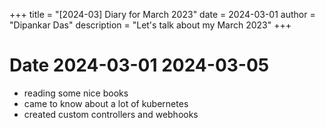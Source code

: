 +++
title = "[2024-03] Diary for March 2023"
date = 2024-03-01
author = "Dipankar Das"
description = "Let's talk about my March 2023"
+++

# Date 2024-03-01 2024-03-05
* reading some nice books
* came to know about a lot of kubernetes
* created custom controllers and webhooks
